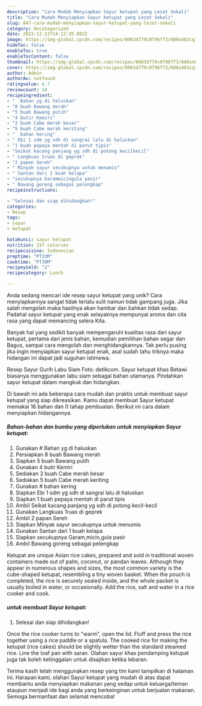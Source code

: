```yaml
---
description: "Cara Mudah Menyiapkan Sayur ketupat yang Lezat Sekali"
title: "Cara Mudah Menyiapkan Sayur ketupat yang Lezat Sekali"
slug: 847-cara-mudah-menyiapkan-sayur-ketupat-yang-lezat-sekali
category: Uncategorized
date: 2022-12-21T14:12:35.882Z
image: https://img-global.cpcdn.com/recipes/0063d779c0796ff3/680x482cq70/sayur-ketupat-foto-resep-utama.jpg
hideToc: false
enableToc: true
enableTocContent: false
thumbnail: https://img-global.cpcdn.com/recipes/0063d779c0796ff3/680x482cq70/sayur-ketupat-foto-resep-utama.jpg
cover: https://img-global.cpcdn.com/recipes/0063d779c0796ff3/680x482cq70/sayur-ketupat-foto-resep-utama.jpg
author: Admin
authorAv: notfound
ratingvalue: 4.7
reviewcount: 14
recipeingredient:
- "  Bahan yg di haluskan"
- "8 buah Bawang merah"
- "5 buah Bawang putih"
- "4 butir Kemiri"
- "2 buah Cabe merah besar"
- "5 buah Cabe merah keriting"
- "  bahan kering"
- " Ebi 1 sdm yg sdh di sangrai lalu di haluskan"
- "1 buah pepaya mentah di parut tipis"
- "Seikat kacang panjang yg sdh di potong kecilkecil"
- " Langkuas 1ruas di geprek"
- "2 papan Sereh"
- " Minyak sayur secukupnya untuk menumis"
- " Santan dari 1 buah kelapa"
- "secukupnya Garammicingula pasir"
- " Bawang goreng sebagai pelengkap"
recipeinstructions:

- "Selesai dan siap dihidangkan!"
categories:
- Resep
tags:
- sayur
- ketupat

katakunci: sayur ketupat 
nutrition: 237 calories
recipecuisine: Indonesian
preptime: "PT33M"
cooktime: "PT30M"
recipeyield: "2"
recipecategory: Lunch

---
```





Anda sedang mencari ide resep sayur ketupat yang unik? Cara menyiapkannya sangat tidak terlalu sulit namun tidak gampang juga. Jika salah mengolah maka hasilnya akan hambar dan bahkan tidak sedap. Padahal sayur ketupat yang enak selayaknya mempunyai aroma dan cita rasa yang dapat memancing selera Kita.





Banyak hal yang sedikit banyak mempengaruhi kualitas rasa dari sayur ketupat, pertama dari jenis bahan, kemudian pemilihan bahan segar dan Bagus, sampai cara mengolah dan menghidangkannya. Tak perlu pusing jika ingin menyiapkan sayur ketupat enak,      asal sudah tahu triknya maka hidangan ini dapat jadi suguhan istimewa.














Resep Sayur Gurih Labu Siam Foto: detikcom. Sayur ketupat khas Betawi biasanya menggunakan labu siam sebagai bahan utamanya. Pindahkan sayur ketupat dalam mangkuk dan hidangkan.






Di bawah ini ada beberapa cara mudah dan praktis untuk membuat sayur ketupat yang siap dikreasikan. Kamu dapat membuat Sayur ketupat memakai 16 bahan dan 0 tahap pembuatan. Berikut ini cara dalam menyiapkan hidangannya.

<!--inarticleads1-->

##### Bahan-bahan dan bumbu yang diperlukan untuk menyiapkan Sayur ketupat:

1. Gunakan  # Bahan yg di haluskan
1. Persiapkan 8 buah Bawang merah
1. Siapkan 5 buah Bawang putih
1. Gunakan 4 butir Kemiri
1. Sediakan 2 buah Cabe merah besar
1. Sediakan 5 buah Cabe merah keriting
1. Gunakan  # bahan kering
1. Siapkan  Ebi 1 sdm yg sdh di sangrai lalu di haluskan
1. Siapkan 1 buah pepaya mentah di parut tipis
1. Ambil Seikat kacang panjang yg sdh di potong kecil-kecil
1. Gunakan  Langkuas 1ruas di geprek
1. Ambil 2 papan Sereh
1. Siapkan  Minyak sayur secukupnya untuk menumis
1. Gunakan  Santan dari 1 buah kelapa
1. Siapkan secukupnya Garam,micin,gula pasir
1. Ambil  Bawang goreng sebagai pelengkap


Ketupat are unique Asian rice cakes, prepared and sold in traditional woven containers made out of palm, coconut, or pandan leaves. Although they appear in numerous shapes and sizes, the most common variety is the cube-shaped ketupat, resembling a tiny woven basket. When the pouch is completed, the rice is securely sealed inside, and the whole packet is usually boiled in water, or occasionally. Add the rice, salt and water in a rice cooker and cook. 

<!--inarticleads2-->

#####  untuk membuat Sayur ketupat:


1. Selesai dan siap dihidangkan!

Once the rice cooker turns to &#34;warm&#34;, open the lid. Fluff and press the rice together using a rice paddle or a spatula. The cooked rice for making the ketupat (rice cakes) should be slightly wetter than the standard steamed rice. Line the loaf pan with saran. Olahan sayur khas pendamping ketupat juga tak boleh ketinggalan untuk disajikan ketika lebaran. 

Terima kasih telah menggunakan resep yang tim kami tampilkan di halaman ini. Harapan kami, olahan Sayur ketupat yang mudah di atas dapat membantu anda menyiapkan makanan yang sedap untuk keluarga/teman ataupun menjadi ide bagi anda yang berkeinginan untuk berjualan makanan. Semoga bermanfaat dan selamat mencoba!
